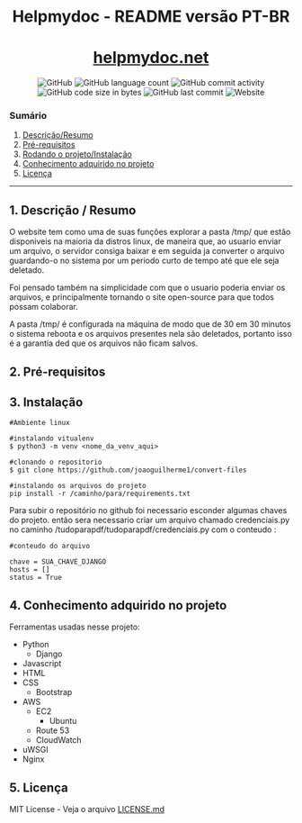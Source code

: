 <h1 align="center">
  Helpmydoc - README versão PT-BR
</h1>
<h1 align="center">
  <a href="http://helpmydoc.net/">helpmydoc.net</a>
</h1>

<p align="center">
  <img alt="GitHub" src="https://img.shields.io/github/license/joaoguilherme1/convert-files?style=for-the-badge">
<img alt="GitHub language count" src="https://img.shields.io/github/languages/count/joaoguilherme1/convert-files?style=for-the-badge">
<img alt="GitHub commit activity" src="https://img.shields.io/github/commit-activity/m/joaoguilherme1/convert-files?color=green&style=for-the-badge">
<img alt="GitHub code size in bytes" src="https://img.shields.io/github/languages/code-size/joaoguilherme1/convert-files?style=for-the-badge">
<img alt="GitHub last commit" src="https://img.shields.io/github/last-commit/joaoguilherme1/convert-files?style=for-the-badge">
<img alt="Website" src="https://img.shields.io/website?style=for-the-badge&url=http%3A%2F%2Fhelpmydoc.net%2F">
</p>

### Sumário

1. [Descrição/Resumo](#descrição)
2. [Pré-requisitos](#pre-requisitos)
3. [Rodando o projeto/Instalação](#instalação)
4. [Conhecimento adquirido no projeto](#conhecimento)
5. [Licença](#licença)

<hr>

## 1. Descrição / Resumo <a name="descrição"></a>

O website tem como uma de suas funções explorar a pasta /tmp/ que estão disponiveis na maioria da distros linux, de maneira que, ao usuario enviar um arquivo, o servidor consiga baixar e em seguida ja converter o arquivo guardando-o no sistema por um periodo curto de tempo até que ele seja deletado.

Foi pensado também na simplicidade com que o usuario poderia enviar os arquivos, e principalmente tornando o site open-source para que todos possam colaborar.

A pasta /tmp/ é configurada na máquina de modo que de 30 em 30 minutos o sistema reboota e os arquivos presentes nela são deletados, portanto isso é a garantia ded que os arquivos não ficam salvos.

## 2. Pré-requisitos <a name="pre-requisitos"></a>


## 3. Instalação

```
#Ambiente linux

#instalando vitualenv
$ python3 -m venv <nome_da_venv_aqui>

#clonando o repositorio
$ git clone https://github.com/joaoguilherme1/convert-files

#instalando os arquivos do projeto
pip install -r /caminho/para/requirements.txt
```

<p>Para subir o repositório no github foi necessario esconder algumas chaves do projeto. então sera necessario criar um arquivo chamado credenciais.py no caminho /tudoparapdf/tudoparapdf/credenciais.py com o conteudo :</p>

```
#conteudo do arquivo

chave = SUA_CHAVE_DJANGO
hosts = []
status = True
```

## 4. Conhecimento adquirido no projeto <a name="conhecimento"></a>

Ferramentas usadas nesse projeto:

- Python
	- Django
- Javascript
- HTML
- CSS
	- Bootstrap
- AWS
	- EC2
		- Ubuntu
	- Route 53
	- CloudWatch
- uWSGI
- Nginx


## 5. Licença <a name="licença"></a>

MIT License - Veja o arquivo [LICENSE.md](LICENSE.md)
